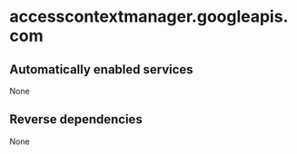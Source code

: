 # accesscontextmanager.googleapis.com

## Automatically enabled services

None

## Reverse dependencies

None
